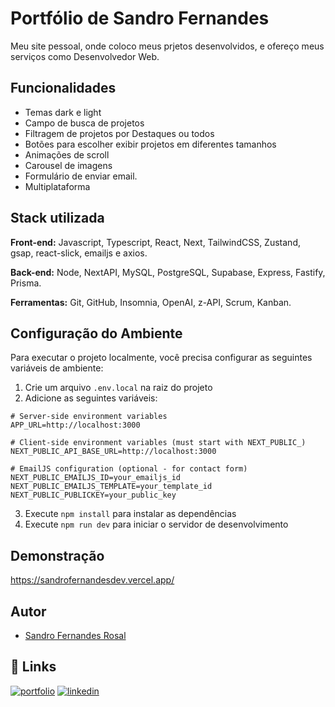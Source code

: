 
# Portfólio de Sandro Fernandes

Meu site pessoal, onde coloco meus prjetos desenvolvidos, e ofereço meus serviços como Desenvolvedor Web.


## Funcionalidades

- Temas dark e light
- Campo de busca de projetos
- Filtragem de projetos por Destaques ou todos
- Botões para escolher exibir projetos em diferentes tamanhos
- Animações de scroll
- Carousel de imagens
- Formulário de enviar email.
- Multiplataforma


## Stack utilizada

**Front-end:** Javascript, Typescript, React, Next, TailwindCSS, Zustand, gsap, react-slick, emailjs e axios.

**Back-end:** Node, NextAPI, MySQL, PostgreSQL, Supabase, Express, Fastify, Prisma.

**Ferramentas:** Git, GitHub, Insomnia, OpenAI, z-API, Scrum, Kanban.

## Configuração do Ambiente

Para executar o projeto localmente, você precisa configurar as seguintes variáveis de ambiente:

1. Crie um arquivo `.env.local` na raiz do projeto
2. Adicione as seguintes variáveis:

```env
# Server-side environment variables
APP_URL=http://localhost:3000

# Client-side environment variables (must start with NEXT_PUBLIC_)
NEXT_PUBLIC_API_BASE_URL=http://localhost:3000

# EmailJS configuration (optional - for contact form)
NEXT_PUBLIC_EMAILJS_ID=your_emailjs_id
NEXT_PUBLIC_EMAILJS_TEMPLATE=your_template_id
NEXT_PUBLIC_PUBLICKEY=your_public_key
```

3. Execute `npm install` para instalar as dependências
4. Execute `npm run dev` para iniciar o servidor de desenvolvimento


## Demonstração

https://sandrofernandesdev.vercel.app/


## Autor

- [Sandro Fernandes Rosal](https://github.com/SandroFernandesRosal)


## 🔗 Links
[![portfolio](https://img.shields.io/badge/my_portfolio-000?style=for-the-badge&logo=ko-fi&logoColor=white)](https://sandrofernandesdev.vercel.app/)
[![linkedin](https://img.shields.io/badge/linkedin-0A66C2?style=for-the-badge&logo=linkedin&logoColor=white)](https://www.linkedin.com/in/sandrofernandesrosal/)


